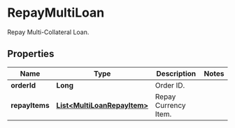 
# RepayMultiLoan

Repay Multi-Collateral Loan.

## Properties

Name | Type | Description | Notes
------------ | ------------- | ------------- | -------------
**orderId** | **Long** | Order ID. | 
**repayItems** | [**List&lt;MultiLoanRepayItem&gt;**](MultiLoanRepayItem.md) | Repay Currency Item. | 


